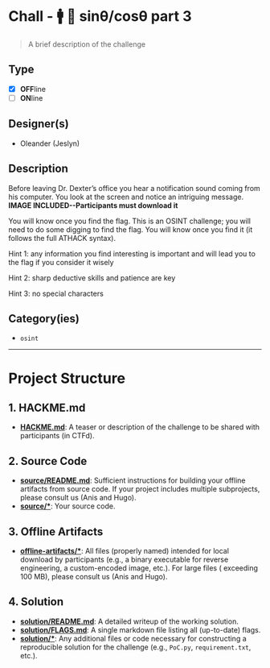# Chall - 🚹 🎩 sinθ/cosθ part 3

> A brief description of the challenge

## Type

- [X] **OFF**line
- [ ] **ON**line

## Designer(s)

- Oleander (Jeslyn)

## Description

Before leaving Dr. Dexter’s office you hear a notification sound coming from his computer. You look at the screen and notice an intriguing message. **IMAGE INCLUDED--Participants must download it**

You will know once you find the flag. This is an OSINT challenge; you will need to do some digging to find the flag. You will know once you find it (it follows the full ATHACK syntax).

Hint 1: any information you find interesting is important and will lead you to the flag if you consider it wisely

Hint 2: sharp deductive skills and patience are key 

Hint 3: no special characters



## Category(ies)


- `osint`


---

# Project Structure

## 1. HACKME.md

- **[HACKME.md](HACKME.md)**: A teaser or description of the challenge to be shared with participants (in CTFd).

## 2. Source Code

- **[source/README.md](source/README.md)**: Sufficient instructions for building your offline artifacts from source
  code. If your project includes multiple subprojects, please consult us (Anis and Hugo).
- **[source/*](source/)**: Your source code.

## 3. Offline Artifacts

- **[offline-artifacts/*](offline-artifacts/)**: All files (properly named) intended for local download by
  participants (e.g., a binary executable for reverse engineering, a custom-encoded image, etc.). For large files (
  exceeding 100 MB), please consult us (Anis and Hugo).

## 4. Solution

- **[solution/README.md](solution/README.md)**: A detailed writeup of the working solution.
- **[solution/FLAGS.md](solution/FLAGS.md)**: A single markdown file listing all (up-to-date) flags.
- **[solution/*](solution/)**: Any additional files or code necessary for constructing a reproducible solution for the
  challenge (e.g., `PoC.py`, `requirement.txt`, etc.). 
